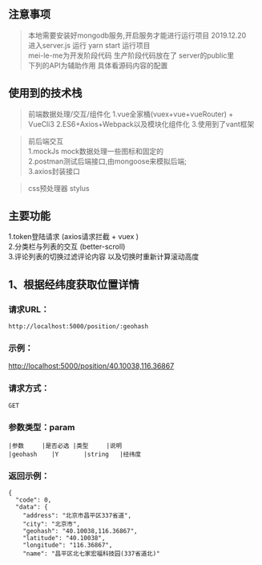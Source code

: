  ## 注意事项
 > 本地需要安装好mongodb服务,开启服务才能进行运行项目     2019.12.20   
 > 进入server.js 运行 yarn start 运行项目   
 > mei-le-me为开发阶段代码 生产阶段代码放在了 server的public里   
 > 下列的API为辅助作用 具体看源码内容的配置

 ## 使用到的技术栈
 >前端数据处理/交互/组件化
 1.vue全家桶(vuex+vue+vueRouter) + VueCli3
 2.ES6+Axios+Webpack以及模块化组件化
 3.使用到了vant框架

  >前后端交互   
  1.mockJs mock数据处理一些图标和固定的  
  2.postman测试后端接口,由mongoose来模拟后端;  
  3.axios封装接口  

  >css预处理器
  stylus

  ## 主要功能
  1.token登陆请求  (axios请求拦截 + vuex )  
  2.分类栏与列表的交互 (better-scroll)  
  3.评论列表的切换过滤评论内容 以及切换时重新计算滚动高度  
## 1、根据经纬度获取位置详情
     
### 请求URL：
	http://localhost:5000/position/:geohash

### 示例：
[http://localhost:5000/position/40.10038,116.36867](http://localhost:5000/position/40.10038,116.36867)

### 请求方式：
	GET

### 参数类型：param

	|参数		|是否必选 |类型     |说明
	|geohash    |Y       |string   |经纬度

### 返回示例：

	{
      "code": 0,
      "data": {
        "address": "北京市昌平区337省道",
        "city": "北京市",
        "geohash": "40.10038,116.36867",
        "latitude": "40.10038",
        "longitude": "116.36867",
        "name": "昌平区北七家宏福科技园(337省道北)"
      
